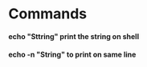 # Commands

#### echo "Sttring" print the string on shell
#### echo -n "String" to print on same line
  
